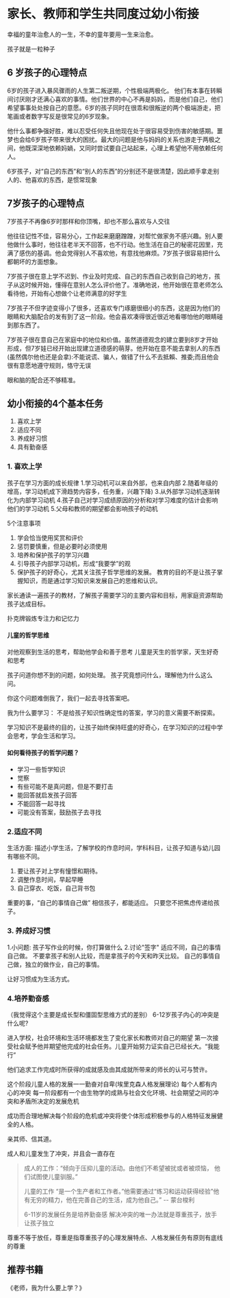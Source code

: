 # 家长、教师和学生共同度过幼小衔接
幸福的童年治愈人的一生，不幸的童年要用一生来治愈。

孩子就是一粒种子

## 6 岁孩子的心理特点
6岁的孩子进入暴风骤雨的人生第二叛逆期，个性极端两极化。
他们有本事在转瞬间讨厌刚才还满心喜欢的事情。他们世界的中心不再是妈妈，而是他们自己，他们希望事事处处按自己的意愿。6岁的孩子同时在很乖和很叛逆的两个极端游走，把笔画或者数字写反是很常见的6岁现象。


他什么事都争强好胜，难以忍受任何失且他现在处于很容易受到伤害的敏感期。噩梦也会给6岁孩子带来很大的困扰。最大的问题是他与妈妈的关系也游走于两极之间，他既深深地依赖妈媧，又同时尝试要自己站起来，心理上希望他不用依赖任何人。

6岁孩子，对“自己的东西”和“别人的东西”的分别还不是很清楚，因此顺手拿走别人的、他喜欢的东西，是惯常现象


## 7岁孩子的心理特点
7岁孩子不再像6岁时那样和你顶嘴，却也不那么喜欢与人交往

他往往记性不佳，容易分心，工作起来磨磨蹭蹭，对帮忙做家务不感兴趣。别人要他做什么事时，他往往老半天不回答，也不行动。他生活在自己的秘密花因里，充满了感伤的基调。他会党得别人不喜欢他，有意找他麻烦。7岁孩子很容易把什么都朝坏的方面想象。

7岁孩子很在意上学不迟到、作业及时完成、自己的东西自己收到自己的地方，孩子从这时候开始，懂得在意别人怎么评价他了。准确地说，他开始很在意老师怎么看待他，开始有心想做个让老师满意的好学生


7岁孩子不但字迹变得小了很多，还喜欢专门琢磨很细小的东西，这是因为他们的眼睛和大脑配合的发有到了这一阶段。他会喜欢凑得很近很近地看哪怕他的眼睛碰到那东西了。

7岁孩子很在意自己在家庭中的地位和价值。虽然道德观念的建立要到8岁才开始形成，但7岁娃已经开始出现建立道德感的萌芽。他开始在意不能去拿别人的东西(虽然偶尔他也还是会拿):不能说谎、骗人，做错了什么不去抵賴、推委;而且他会很有意愿地遵守规则，恪守无误

眼和脑的配合还不够精准。

## 幼小衔接的4个基本任务
1. 喜欢上学
2. 适应不同
3. 养成好习惯
4. 具有勤奋感

### 1. 喜欢上学

孩子在学习方面的成长规律
1.学习动机可以来自外部，也来自内部
2.随着年级的增高，学习动机成下滑趋势内容多，任务重，兴趣下降)
3.从外部学习动机逐渐转化为内部学习动机
4.孩子自己对学习成绩原因的分析和对学习难度的估计会影响他们的学习动机
5.父母和教师的期望都会影响孩子的动机

5个注意事项
1. 学会恰当使用奖赏和评价
2. 惩罚要慎重，但是必要时必须使用
3. 培养和保护孩子的学习兴趣
4. 引导孩子内部学习动机，形成“我要学”的观
5. 保护孩子的好奇心，尤其关注孩子哲学思维的发展。
教育的目的不是让孩子掌握知识，而是通过学习知识来发展自己的思维和认识。


家长通读一遍孩子的教材，了解孩子需要学习的主要内容和目标，用家庭资源帮助孩子达成目标。

扑克牌锻炼专注力和记忆力

#### 儿童的哲学思维
对他观察到生活的思考，帮助他学会和善于思考
儿童是天生的哲学家，天生好奇和思考

孩子问道你想不到的问题，如何处理。
孩子究竟想问什么，理解他为什么这么问。

你这个问题难倒我了，我们一起去寻找答案吧。

我为什么要学习：
不是给孩子知识性确定性的答案，学习的意义需要不断探索。

学习知识不是最终的目的，让孩子始终保持旺盛的好奇心，在学习知识的过程中学会思考，学会生活和学习。

#### 如何看待孩子的哲学问题？
* 学习一些哲学知识
* 觉察
* 有些可能不是真问题，但是不要打击
* 能回答就启发孩子回答
* 不能回答一起寻找
* 可能没有答案，鼓励孩子去寻找

### 2.适应不同
生活方面:
描述小学生活，了解学校的作息时间，学科科目，让孩子知道与幼儿园有哪些不同。
1. 要让孩子对上学有憧憬和期待。
2. 调整作息时间，早起早睡
3. 自己穿衣、吃饭，自己背书包

重要的事，“自己的事情自己做”
相信孩子，都能适应。
只要您不把焦虑传递给孩子。



### 3. 养成好习惯
1.小问题: 孩子写作业的时候，你打算做什么
2.讨论"签字"
适应不同，自己的事情自己做。
不要拿孩子和别人比较，而是拿孩子的今天和昨天比较。
自己的事情自己做，独立的做作业，自己的事情。

让好习惯成为生活方式。

### 4.培养勤奋感
（我觉得这个主要是成长型和僵固型思维方式的差别）
6-12岁孩子内心的冲突是什么呢?

进入学校，社会环境和生活环境都发生了变化家长和教师对自己的期望
第一次接受社会赋予他并期望他完成的社会任务。儿童开始努力证实自己已经长大。“我能行”

他们追求工作完成时所获得的成就感及由其成就所带来的师长的认可与赞许。

这个阶段儿童人格的发展一一勤奋对自卑(埃里克森人格发展理论)
每个人都有内心的冲突
每一阶段都有一个由生物学的成熟与社会文化环境、社会期望之间的冲突和矛盾所决定的发展危机

成功而合理地解决每个阶段的危机或冲突将使个体形成积极参与的人格特征发展健全的人格。

亲其师、信其道。

成人和儿童发生了冲突，并且会一直存在
> 成人的工作：“倾向于压抑儿童的活动。由他们不希望被扰或者被烦恼，
> 他们试图使儿童驯服。” 
>
> 儿童的工作
> “是一个生产者和工作者。”他需要通过“练习和运动获得经验”他有无穷的精力，他在完善自己的生活，成为他自己。”
> -- 蒙台梭利
>
> 6-11岁的发展任务是培养勤奋感
> 解决冲突的唯一办法就是尊重孩子，放手让孩子独立

尊重不等于放任，尊重是指尊重孩子的心理发展特点、人格发展任务有原则有底线的尊重

## 推荐书籍

《老师，我为什么要上学？》